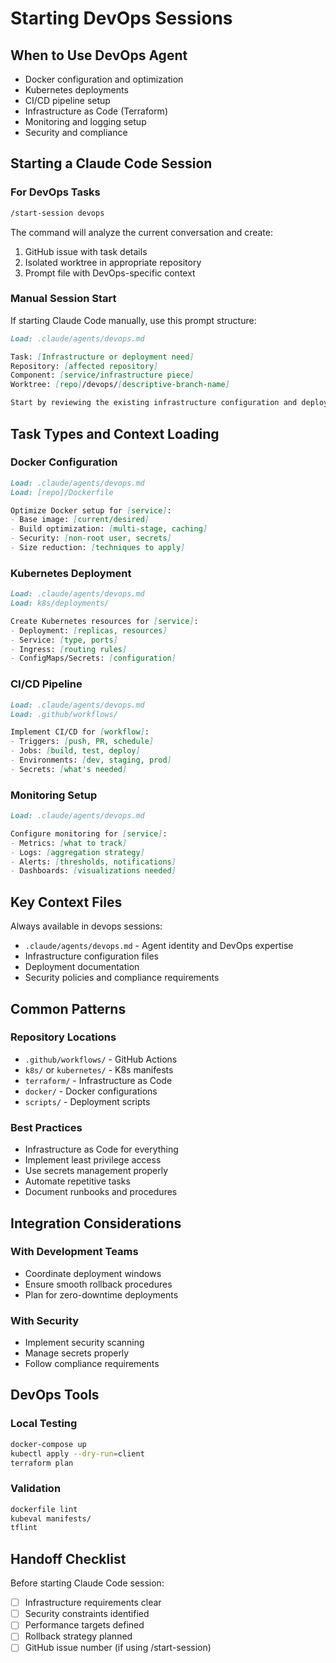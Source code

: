 # Starting DevOps Sessions

## When to Use DevOps Agent
- Docker configuration and optimization
- Kubernetes deployments
- CI/CD pipeline setup
- Infrastructure as Code (Terraform)
- Monitoring and logging setup
- Security and compliance

## Starting a Claude Code Session

### For DevOps Tasks

```bash
/start-session devops
```

The command will analyze the current conversation and create:
1. GitHub issue with task details
2. Isolated worktree in appropriate repository
3. Prompt file with DevOps-specific context

### Manual Session Start

If starting Claude Code manually, use this prompt structure:

```markdown
Load: .claude/agents/devops.md

Task: [Infrastructure or deployment need]
Repository: [affected repository]
Component: [service/infrastructure piece]
Worktree: [repo]/devops/[descriptive-branch-name]

Start by reviewing the existing infrastructure configuration and deployment patterns.
```

## Task Types and Context Loading

### Docker Configuration
```markdown
Load: .claude/agents/devops.md
Load: [repo]/Dockerfile

Optimize Docker setup for [service]:
- Base image: [current/desired]
- Build optimization: [multi-stage, caching]
- Security: [non-root user, secrets]
- Size reduction: [techniques to apply]
```

### Kubernetes Deployment
```markdown
Load: .claude/agents/devops.md
Load: k8s/deployments/

Create Kubernetes resources for [service]:
- Deployment: [replicas, resources]
- Service: [type, ports]
- Ingress: [routing rules]
- ConfigMaps/Secrets: [configuration]
```

### CI/CD Pipeline
```markdown
Load: .claude/agents/devops.md
Load: .github/workflows/

Implement CI/CD for [workflow]:
- Triggers: [push, PR, schedule]
- Jobs: [build, test, deploy]
- Environments: [dev, staging, prod]
- Secrets: [what's needed]
```

### Monitoring Setup
```markdown
Load: .claude/agents/devops.md

Configure monitoring for [service]:
- Metrics: [what to track]
- Logs: [aggregation strategy]
- Alerts: [thresholds, notifications]
- Dashboards: [visualizations needed]
```

## Key Context Files

Always available in devops sessions:
- `.claude/agents/devops.md` - Agent identity and DevOps expertise
- Infrastructure configuration files
- Deployment documentation
- Security policies and compliance requirements

## Common Patterns

### Repository Locations
- `.github/workflows/` - GitHub Actions
- `k8s/` or `kubernetes/` - K8s manifests
- `terraform/` - Infrastructure as Code
- `docker/` - Docker configurations
- `scripts/` - Deployment scripts

### Best Practices
- Infrastructure as Code for everything
- Implement least privilege access
- Use secrets management properly
- Automate repetitive tasks
- Document runbooks and procedures

## Integration Considerations

### With Development Teams
- Coordinate deployment windows
- Ensure smooth rollback procedures
- Plan for zero-downtime deployments

### With Security
- Implement security scanning
- Manage secrets properly
- Follow compliance requirements

## DevOps Tools

### Local Testing
```bash
docker-compose up
kubectl apply --dry-run=client
terraform plan
```

### Validation
```bash
dockerfile lint
kubeval manifests/
tflint
```

## Handoff Checklist

Before starting Claude Code session:
- [ ] Infrastructure requirements clear
- [ ] Security constraints identified
- [ ] Performance targets defined
- [ ] Rollback strategy planned
- [ ] GitHub issue number (if using /start-session)
